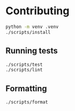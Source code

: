 # Contributing

```sh
python -m venv .venv
./scripts/install
```


## Running tests

```sh
./scripts/test
./scripts/lint
```

## Formatting

```sh
./scripts/format
```